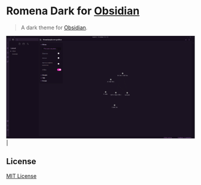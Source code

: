 # Romena Dark for [Obsidian](http://obsidian.md)

> A dark theme for [Obsidian](http://obsidian.md).

![Screenshot](./screenshot.png)                                                          |

## License

[MIT License](./LICENSE)
